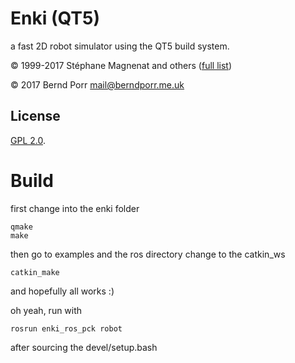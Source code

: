 # Enki (QT5)

a fast 2D robot simulator using the QT5 build system.

© 1999-2017 Stéphane Magnenat and others ([full list](AUTHORS))

© 2017 Bernd Porr <mail@berndporr.me.uk>


## License

[GPL 2.0](LICENSE).

# Build

first change into the enki folder

```
qmake
make
```
then go to examples and the ros directory
change to the catkin_ws
```
catkin_make
```
and hopefully all works :)

oh yeah, run with
```
rosrun enki_ros_pck robot
```
after sourcing the devel/setup.bash
